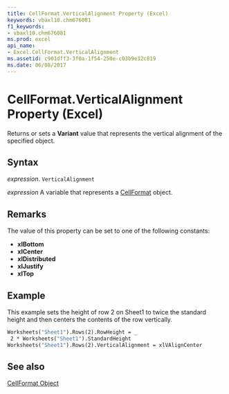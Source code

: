 ```yaml
---
title: CellFormat.VerticalAlignment Property (Excel)
keywords: vbaxl10.chm676081
f1_keywords:
- vbaxl10.chm676081
ms.prod: excel
api_name:
- Excel.CellFormat.VerticalAlignment
ms.assetid: c901dff3-3f0a-1f54-250e-c03b9e32c819
ms.date: 06/08/2017
---
```



# CellFormat.VerticalAlignment Property (Excel)

Returns or sets a  **Variant** value that represents the vertical alignment of the specified object.


## Syntax

 _expression_. `VerticalAlignment`

 _expression_ A variable that represents a [CellFormat](./Excel.CellFormat.md) object.


## Remarks

The value of this property can be set to one of the following constants:

* **xlBottom**
* **xlCenter**
* **xlDistributed**
* **xlJustify**
* **xlTop**

## Example

This example sets the height of row 2 on Sheet1 to twice the standard height and then centers the contents of the row vertically.


```vb
Worksheets("Sheet1").Rows(2).RowHeight = _ 
 2 * Worksheets("Sheet1").StandardHeight 
Worksheets("Sheet1").Rows(2).VerticalAlignment = xlVAlignCenter 

```


## See also


[CellFormat Object](Excel.CellFormat.md)

